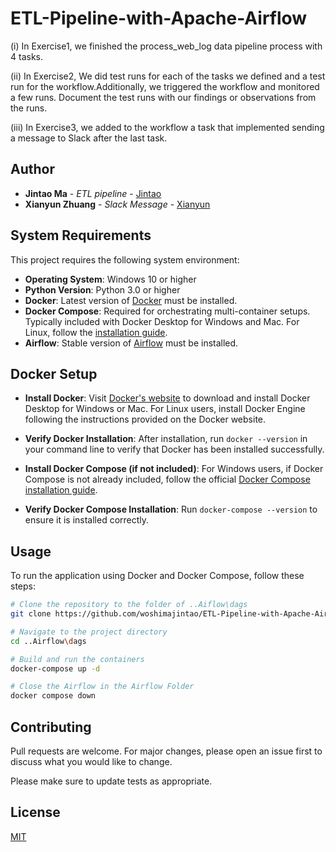 # ETL-Pipeline-with-Apache-Airflow
(i) In Exercise1, we finished the process_web_log data pipeline process with 4 tasks.

(ii) In Exercise2, We did test runs for each of the tasks we defined and a test run for the workflow.Additionally, we triggered the workflow and monitored a few runs. Document the test runs with our findings or observations from the runs.

(iii) In Exercise3, we added to the workflow a task that implemented sending a message to Slack after the last task.

## Author

- **Jintao Ma** - *ETL pipeline* - [Jintao](https://github.com/woshimajintao)
- **Xianyun Zhuang** - *Slack Message* - [Xianyun](https://github.com/zhuangxianyun)

## System Requirements

This project requires the following system environment:
- **Operating System**: Windows 10 or higher
- **Python Version**: Python 3.0 or higher
- **Docker**: Latest version of [Docker](https://www.docker.com/products/docker-desktop) must be installed.
- **Docker Compose**: Required for orchestrating multi-container setups. Typically included with Docker Desktop for Windows and Mac. For Linux, follow the [installation guide](https://docs.docker.com/compose/install/).
- **Airflow**: Stable version of [Airflow](https://airflow.apache.org/docs/apache-airflow/2.7.3/docker-compose.yaml) must be installed.

## Docker Setup

- **Install Docker**: Visit [Docker's website](https://www.docker.com/products/docker-desktop) to download and install Docker Desktop for Windows or Mac. For Linux users, install Docker Engine following the instructions provided on the Docker website.

- **Verify Docker Installation**: After installation, run `docker --version` in your command line to verify that Docker has been installed successfully.

- **Install Docker Compose (if not included)**: For Windows users, if Docker Compose is not already included, follow the official [Docker Compose installation guide](https://docs.docker.com/compose/install/).

- **Verify Docker Compose Installation**: Run `docker-compose --version` to ensure it is installed correctly.


## Usage
To run the application using Docker and Docker Compose, follow these steps:


```bash
# Clone the repository to the folder of ..Aiflow\dags
git clone https://github.com/woshimajintao/ETL-Pipeline-with-Apache-Airflow.git specific_folder_Airflow\dags

# Navigate to the project directory
cd ..Airflow\dags

# Build and run the containers
docker-compose up -d

# Close the Airflow in the Airflow Folder
docker compose down
```


## Contributing

Pull requests are welcome. For major changes, please open an issue first
to discuss what you would like to change.

Please make sure to update tests as appropriate.

## License

[MIT](https://choosealicense.com/licenses/mit/)
